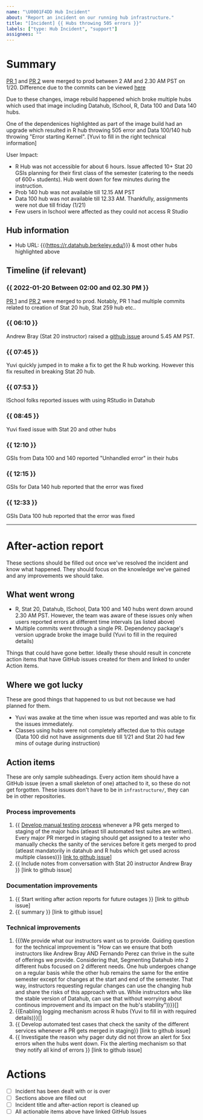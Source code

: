 ```yaml
---
name: "\U0001F4DD Hub Incident"
about: "Report an incident on our running hub infrastructure."
title: "[Incident] {{ Hubs throwing 505 errors }}"
labels: ["type: Hub Incident", "support"]
assignees: ""
---
```


# Summary

[PR 1](https://github.com/berkeley-dsep-infra/datahub/pull/3161) and [PR 2](https://github.com/berkeley-dsep-infra/datahub/pull/3164/commits/a3fc71d5a68b030cda91029b5dbb6c01c0eec8fe) were merged to prod between 2 AM and 2.30 AM PST on 1/20. Difference due to the commits can be viewed [here](https://github.com/berkeley-dsep-infra/datahub/pull/3151/files#diff-72ab2727eb8dffad68933fd8e624ef3126cc0a107685c3f0e16fcee62fc77c76)

Due to these changes, image rebuild happened which broke multiple hubs which used that image including Datahub, ISchool, R, Data 100 and Data 140 hubs. 

One of the dependenices highlighted as part of the image build had an upgrade which resulted in R hub throwing 505 error and Data 100/140 hub throwing "Error starting Kernel". [Yuvi to fill in the right technical information]

User Impact:

<!-- 
Quick summary of the problem. Update this section as we learn more, answering:

- what user impact was
- how long it was
- what went wrong and how we fixed it.
-->

- R Hub was not accessible for about 6 hours. Issue affected 10+ Stat 20 GSIs planning for their first class of the semester (catering to the needs of 600+ students). Hub went down for few minutes during the instruction. 
- Prob 140 hub was not available till 12.15 AM PST
- Data 100 hub was not available till 12.33 AM. Thankfully, assignments were not due till friday (1/21)
- Few users in Ischool were affected as they could not access R Studio

## Hub information

- Hub URL: {{(https://r.datahub.berkeley.edu/)}} & most other hubs highlighted above

## Timeline (if relevant)

### {{ 2022-01-20 Between 02:00 and 02.30 PM }}
[PR 1](https://github.com/berkeley-dsep-infra/datahub/pull/3161) and [PR 2](https://github.com/berkeley-dsep-infra/datahub/pull/3164/commits/a3fc71d5a68b030cda91029b5dbb6c01c0eec8fe) were merged to prod. Notably, PR 1 had multiple commits related to creation of Stat 20 hub, Stat 259 hub etc..

### {{ 06:10 }}

Andrew Bray (Stat 20 instructor) raised a [github issue](https://github.com/berkeley-dsep-infra/datahub/issues/3166) around 5.45 AM PST. 

### {{ 07:45 }}

Yuvi quickly jumped in to make a fix to get the R hub working. However this fix resulted in breaking Stat 20 hub.

### {{ 07:53 }}

ISchool folks reported issues with using RStudio in Datahub

### {{ 08:45 }}

Yuvi fixed issue with Stat 20 and other hubs

### {{ 12:10 }}
GSIs from Data 100 and 140 reported "Unhandled error" in their hubs

### {{ 12:15 }}
GSIs for Data 140 hub reported that the error was fixed

### {{ 12:33 }}
GSIs Data 100 hub reported that the error was fixed

---

# After-action report

These sections should be filled out once we've resolved the incident and know what happened.
They should focus on the knowledge we've gained and any improvements we should take.

## What went wrong

- R, Stat 20, Datahub, ISchool, Data 100 and 140 hubs went down around 2.30 AM PST. However, the team was aware of these issues only when users reported errors at different time intervals (as listed above)
- Multiple commits went through a single PR. Dependency package's version upgrade broke the image build (Yuvi to fill in the required details)

Things that could have gone better. Ideally these should result in concrete
action items that have GitHub issues created for them and linked to under
Action items. 

## Where we got lucky

These are good things that happened to us but not because we had planned for them.

- Yuvi was awake at the time when issue was reported and was able to fix the issues immediately. 
- Classes using hubs were not completely affected due to this outage (Data 100 did not have assignments due till 1/21 and Stat 20 had few mins of outage during instruction)

## Action items

These are only sample subheadings. Every action item should have a GitHub issue
(even a small skeleton of one) attached to it, so these do not get forgotten. These issues don't have to be in `infrastructure/`, they can be in other repositories.

### Process improvements

1. {{ [Develop manual testing process](https://github.com/berkeley-dsep-infra/datahub/issues/2953) whenever a PR gets merged to staging of the major hubs (atleast till automated test suites are written). Every major PR  merged in staging should get assigned to a tester who manually checks the sanity of the services before it gets merged to prod (atleast mandatorily in datahub and R hubs which get used across multiple classes)}} [link to github issue](https://github.com/berkeley-dsep-infra/datahub/issues/2953)]
2. {{ Include notes from conversation with Stat 20 instructor Andrew Bray }} [link to github issue]

### Documentation improvements

1. {{ Start writing after action reports for future outages }} [link to github issue]
2. {{ summary }} [link to github issue]

### Technical improvements

1. {{(We provide what our instructors want us to provide. Guiding question for the technical improvement is "How can we ensure that both instructors like Andrew Bray AND Fernando Perez can thrive in the suite of offerings we provide. Considering that, Segmenting Datahub into 2 different hubs focused on 2 different needs. One hub undergoes change on a regular basis while the other hub remains the same for the entire semester except for changes at the start and end of the semester. That way, instructors requesting regular changes can use the changing hub and share the risks of this approach with us. While instructors who like the stable version of Datahub, can use that without worrying about continous improvement and its impact on the hub's stability"))}}[]
2. {{Enabling logging mechanism across R hubs (Yuvi to fill in with required details)}}[]
3. {{ Develop automated test cases that check the sanity of the different services whenever a PR gets merged in staging}} [link to github issue]
4. {{ Investigate the reason why pager duty did not throw an alert for 5xx errors when the hubs went down. Fix the alerting mechanism so that they notify all kind of errors }} [link to github issue]

# Actions

- [ ] Incident has been dealt with or is over
- [ ] Sections above are filled out
- [ ] Incident title and after-action report is cleaned up
- [ ] All actionable items above have linked GitHub Issues